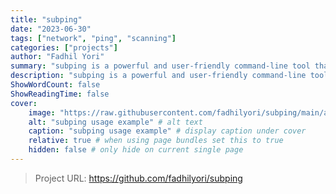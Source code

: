 ```yaml
---
title: "subping"
date: "2023-06-30"
tags: ["network", "ping", "scanning"]
categories: ["projects"]
author: "Fadhil Yori"
summary: "subping is a powerful and user-friendly command-line tool that allows you to perform ICMP ping operations on all IP addresses within a specified subnet range."
description: "subping is a powerful and user-friendly command-line tool that allows you to perform ICMP ping operations on all IP addresses within a specified subnet range. With subping, you can effortlessly discover and monitor the availability of devices within a network by systematically pinging each IP address within the defined subnet."
ShowWordCount: false
ShowReadingTime: false
cover:
    image: "https://raw.githubusercontent.com/fadhilyori/subping/main/assets/images/usage-example.png"
    alt: "subping usage example" # alt text
    caption: "subping usage example" # display caption under cover
    relative: true # when using page bundles set this to true
    hidden: false # only hide on current single page
---
```


> Project URL: https://github.com/fadhilyori/subping
